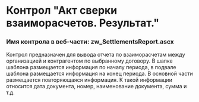 ﻿---
description: 2.4.11.1
---
# Контрол "Акт сверки взаиморасчетов. Результат."
### Имя контрола в веб-части: zw_SettlementsReport.ascx
Контрол предназначен для вывода отчета по взаиморасчетам между организацией и контрагентом по выбранному договору.
В шапке шаблона размещается информация по началу периода, в подвале шаблона размещается информация на конец периода.
В основной части размещается повторяющаяся информация. К такой информации относится дата документа, номер, наименование документа, сумма и т.д.


